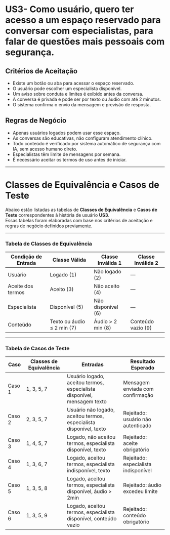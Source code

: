 # US3- Como usuário, quero ter acesso a um espaço reservado para conversar com especialistas, para falar de questões mais pessoais com segurança.

## Critérios de Aceitação

- Existe um botão ou aba para acessar o espaço reservado.
- O usuário pode escolher um especialista disponível.
- Um aviso sobre conduta e limites é exibido antes da conversa.
- A conversa é privada e pode ser por texto ou áudio com até 2 minutos.
- O sistema confirma o envio da mensagem e previsão de resposta.

## Regras de Negócio

- Apenas usuários logados podem usar esse espaço.
- As conversas são educativas, não configuram atendimento clínico.
- Todo conteúdo é verificado por sistema automático de segurança com IA, sem acesso humano direto.
- Especialistas têm limite de mensagens por semana.
- É necessário aceitar os termos de uso antes de iniciar.
  
---

# Classes de Equivalência e Casos de Teste

Abaixo estão listadas as tabelas de **Classes de Equivalência** e **Casos de Teste** correspondentes à história de usuário **US3**.  
Essas tabelas foram elaboradas com base nos critérios de aceitação e regras de negócio definidos previamente.

---

### Tabela de Classes de Equivalência

| Condição de Entrada    | Classe Válida                  | Classe Inválida 1          | Classe Inválida 2      |
|------------------------|--------------------------------|----------------------------|-------------------------|
| Usuário                | Logado (1)                     | Não logado (2)             | —                       |
| Aceite dos termos      | Aceito (3)                     | Não aceito (4)             | —                       |
| Especialista           | Disponível (5)                 | Não disponível (6)         | —                       |
| Conteúdo               | Texto ou áudio ≤ 2 min (7)     | Áudio > 2 min (8)          | Conteúdo vazio (9)      |

---

### Tabela de Casos de Teste

| Caso   | Classes de Equivalência | Entradas                                                               | Resultado Esperado                              |
|--------|--------------------------|------------------------------------------------------------------------|--------------------------------------------------|
| Caso 1 | 1, 3, 5, 7              | Usuário logado, aceitou termos, especialista disponível, mensagem texto | Mensagem enviada com confirmação              |
| Caso 2 | 2, 3, 5, 7              | Usuário não logado, aceitou termos, especialista disponível, texto      | Rejeitado: usuário não autenticado            |
| Caso 3 | 1, 4, 5, 7              | Logado, não aceitou termos, especialista disponível, texto              | Rejeitado: aceite obrigatório                 |
| Caso 4 | 1, 3, 6, 7              | Logado, aceitou termos, especialista indisponível, texto                | Rejeitado: especialista indisponível          |
| Caso 5 | 1, 3, 5, 8              | Logado, aceitou termos, especialista disponível, áudio > 2min           | Rejeitado: áudio excedeu limite               |
| Caso 6 | 1, 3, 5, 9              | Logado, aceitou termos, especialista disponível, conteúdo vazio         | Rejeitado: conteúdo obrigatório               |
